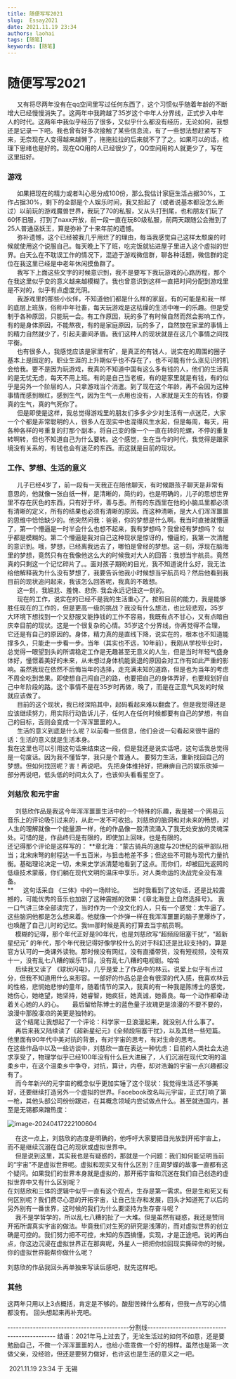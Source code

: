 ```yaml
---
title: 随便写写2021
slug:  Essay2021
date: 2021.11.19 23:34
authors: laohai
tags: [随笔]
keywords: [随笔]
---
```

# 随便写写2021

   &ensp; &ensp; 又有将尽两年没有在qq空间里写过任何东西了，这个习惯似乎随着年龄的不断增大已经慢慢消失了。这两年中我跨越了35岁这个中年人分界线，正式步入中年人的时代。这两年中我似乎经历了很多，又似乎什么都没有经历，无论如何，我想还是记录一下吧。我也曾有好多次接触了某些信息流，有了一些想法想赶紧写下来，无奈现在人变得越来越懒了，拖拖拉拉的后来就不了了之。如果可以的话，梳理下思绪也是好的。现在QQ用的人已经很少了，QQ空间用的人就更少了，写在这里挺好。
<!-- truncate -->
###  游戏
&ensp; &ensp; 如果把现在的精力或者叫心思分成100份，那么我估计家庭生活占据30%，工作占据30%，剩下的全部是个人娱乐时间，我又拾起了（或者说基本都没怎么断过）以前玩的游戏魔兽世界，我玩了70的私服，又从头打到尾，也和朋友们玩了60怀旧服，打到了naxx开放，前一段一直在玩80级私服，前两天跟随公会推到了25人普通巫妖王，算是弥补了十来年前的遗憾。<br/>
   &ensp; &ensp; 弥补遗憾，这个已经被我几乎用烂了的理由，每当我感觉自己这样太颓废的时候就使用这个说服自己。每天晚上下了班，吃完饭就钻进屋子里进入这个虚拟的世界。白天么在不耽误工作的情况下，混迹于游戏微信群，聊各种话题，微信群的定位在我这里已经是中老年休闲摸鱼群了。<br/>
  &ensp; &ensp; 我写下上面这些文字的时候意识到，我不是要写下我玩游戏的心路历程，那个在我这里似乎变的意义越来越模糊了。我也曾意识到这样一直把时间分配到游戏里是不对的，似乎有点虚度光阴。<br/>
  &ensp; &ensp; 我游戏里的那些小伙伴，不知道他们都是什么样的家庭，有的可能是和我一样的底层上班族，俗称中年社畜，每天玩游戏是这枯燥的生活中唯一的乐趣。但是受制于各种原因，只能玩一会。有工作原因，玩的多了有时候自然而然会影响工作，有的是身体原因，不能熬夜，有的是家庭原因，玩的多了，自然放在家里的事情上的精力自然就少了，引起夫妻间矛盾。我们这种人的现状就是在这几个事情之间找平衡。<br/>
  &ensp; &ensp; 也有很多人，我感觉应该是家里有矿，是真正的有钱人，说实在的周围的圈子基本上是固定的，职业生涯的上升期似乎也不存在了，也不可能有什么涨见识的机会给我。要不是因为玩游戏，我真的不知道中国有这么多有钱的人，他们的生活真的是无忧无虑，每天不用上班。有的是自己当老板，有的是家里就是有钱，有的似乎是另外一个阶层的人，只拿游戏当个消遣。到了现在这个年龄，再不会因为这种事情而感到眼红，感到生气，因为生气一点用也没有，人家就是天生的有钱，你要真的生气，真的气死你了。<br/>
  &ensp; &ensp; 但是即使是这样，我总觉得游戏里的朋友们多多少少对生活有一点迷茫，大家一个个都是非常聪明的人，很多人在现实中也混得风生水起，但是每周，每天，用各种各样的号重复的打那个副本，将自己变的像一个一直在转的陀螺，不停的重复转啊转，但也不知道自己为什么要转。这个感觉，生在当今的时代，我觉得是跟家境没有关系的，有钱也会有迷茫的东西。而这就是目前的现状。<br/>

###  工作、梦想、生活的意义
&ensp; &ensp; 儿子已经4岁了，前一段有一天我正在陪他聊天，有时候跟孩子聊天是非常有意思的，他就像一张白纸一样，是清晰的，简约的，也是明确的，儿子的思想世界里不存在灰色的东西，只有好于坏，善与恶。所有的东西里在他的小脑瓜里都必须有清晰的定义，所有的结果也必须有清晰的原因。而这种清晰，是大人们浑浑噩噩的思维中恰恰缺少的。他突然问我：爸爸，你的梦想是什么啊。我当时直接就懵逼了，第一个懵逼是一时半会什么也想不起来，我有梦想吗？我曾经有梦想吗？ 似乎都是模糊的。第二个懵逼是我对自己这种现状是惊讶的，懵逼的，我第一次清醒的意识到。哦，梦想，已经离我远去了，哪怕是曾经的梦想。这一刻，浮现在脑海里的梦想，竟然只有在我像他这么大的时候我对大人的回答：我想当宇航员。竟然真的只剩这一个记忆碎片了。。面对孩子期盼的目光，我不知道说什么好，我无法给他解释我为什么没有梦想了，我要告诉他我小时候想当宇航员吗？然后他看到我目前的现状追问起来，我该怎么回答呢，我真的不敢想。<br/>
 &ensp; &ensp; 这一刻，我尴尬、羞愧、悲伤. 我会永远记住这一刻的。<br/>
&ensp; &ensp; 现在的工作，说实在的已经不是我的生活重心了。按照目前的能力，我是能够胜任现在的工作的，但是更高一级的挑战？我没有什么想法，也比较悲观，35岁大环境下想找到一个又舒服又能挣钱的工作不容易，我既有点不甘心，又有点暗自庆幸目前的现状。这是一个很复杂的心情。35岁这个分界线，你再觉得不合理，它还是有自己的原因的。身体，精力真的是直线下降，说实在的，根本也不知道能撑多久，只能走一步看一步。当年（其实也不远，10年前），我刚从学校毕业时，总觉得一眼望到头的所谓稳定工作是无趣甚至无意义的人生，但是当时年轻气盛身体好，憧憬着美好的未来，从未想过身体机能衰退的原因会对工作有如此严重的影响。虽然我现在依然不后悔当年的选择，走充满未知的道路，但是也为当年的考虑不周全吃到苦果。即使想自己闯自己的路，也要把自己的身体弄好，也要规划好自己中年阶段的路。这个事情不是在35岁时再做，晚了，而是在正意气风发的时候就应该做了。<br/>
&ensp; &ensp; 目前的这个现状，我已经深陷其中，起码看起来难以翻盘了。但是我觉得还是应该继续努力，用实际行动告诉儿子，任何人在任何时候都要有自己的梦想，有自己的目标，否则会变成一个浑浑噩噩的人。<br/>
&ensp; &ensp; 生活的意义到底是什么呢？以前看一些信息，他们会说一句看起来很牛逼的话：生活的意义就是生活本身。<br/>
我在这里也可以引用这句话来结束这一段，但是我还是说实话吧，这句话我总觉得是一句废话。因为我不懂哲学，我只是个普通人。
要努力生活，重新找回自己的梦想。但如何找回呢？害！再说吧。
先把身体维持好，把麻痹自己的娱乐砍掉一部分再说吧，低头低的时间太久了，也该仰头看看星空了。


###  刘慈欣 和元宇宙
 &ensp; &ensp;刘慈欣作品是我这今年浑浑噩噩生活中的一个特殊的乐趣，我是被一个网易云音乐上的评论吸引过来的，从此一发不可收拾。刘慈欣的脑洞和对未来的畅想，对人生的理解就像一个能量源一样，他的作品像一股清流涌入了我无处安放的灵魂深处。可惜的是，作品终归是有限的，即使加上回味，也是有限的。<br/>
 还记得那个评论是这样写的：
**章北海：“蒙古骑兵的速度与20世纪的装甲部队相当；北宋床弩的射程达一千五百米，与狙击枪差不多；但这些不可能与现代力量抗衡。基础理论决定一切，未来史学派清楚地看到了这点。而你们，却被回光返照的低级技术蒙蔽，你们躺在现代文明的温床中享乐，对人类命运的决战完全没有准备。<br/>
**
&ensp; &ensp;这句话采自 《三体》中的一场辩论。
&ensp; &ensp;当时我看到了这句话，还是比较震撼的，可能优秀的音乐也加剧了这种震撼的效果：《章北海登上自然选择号》。
我一口气讲三体全部读完了，当时作为一个没文化的人，只有一个感觉：太牛逼了。这些脑洞他都是怎么想来着。他就像一个炸弹一样在我浑浑噩噩的脑子里爆炸了，也唤醒了自己儿时的记忆。我tm那时候是真的打算去当宇航员啊。<br/>
&ensp; &ensp;模糊的记得，那个年代正好是90年代，也是刘慈欣写“超频段阻塞干扰”，“超新星纪元” 的年代，那个年代我记得好像学校什么的对于科幻还是比较支持的，算是官方认可的一类课外读物。那时候没有网红，没有直播带货，没有短视频，没有双十一，没有乱七八糟的娱乐节目，没有乱七八糟的电视剧。哈哈<br/>
&ensp; &ensp;后续我又读了 《球状闪电》，几乎是爱上了作品中的林云。说爱上似乎有点过分，但我不知道用什么来形容。一部好的作品总是会有很深的代入感，我喜欢林云的性格，悲悯她悲惨的童年，随着情节的深入，我真的有一种我是陈博士的感觉，她伤心，她绝望，她坚持，她睿智，她疯狂，她真诚，她善良。每一个动作都牵动着关心她的人的心。
&ensp; &ensp;最后留给陈博士的蓝色量子玫瑰更是浪漫的不要不要的，浪漫中那股凄凉的美更是独特的。<br/>
&ensp; &ensp;这个结尾让我想起了一个评论：科学家一旦浪漫起来，就没别人什么事了。<br/>
&ensp; &ensp;再后来我又陆续读了《超新星纪元》《全频段阻塞干扰》，以及其他一些短篇。他里面有90年代中美对抗的背景，有对宇宙的思考，有对生命的思考。<br/>
在这些作品中以及一些访谈中，刘慈欣一直在表达一种忧虑：目前的人类社会太追求享受了，物理学似乎已经100年没有什么巨大进展了，人们沉溺在现代文明的温柔乡中，在这个温柔乡中争夺，对抗，算计，内卷，却对浩瀚的宇宙一点兴趣都没有了。<br/>
&ensp; &ensp;而今年新兴的元宇宙的概念似乎更加实锤了这个现状：我觉得生活还不够美好，还要继续打造另外一个虚拟的世界。Facebook改名叫元宇宙，正式打响了第一枪，其他头部公司纷纷跟进，在其概念领域内尝试做点什么。甚至就连国内，甚至是无锡都来蹭热度：

![image-20240417222100604](https://cdn.jsdelivr.net/gh/haihhhhh/myresource@master/img/202404172221003.png)

&ensp; &ensp;在这一点上，刘慈欣的态度是明确的，他呼吁大家要把目光放到开拓宇宙上，而不是继续沉溺在自己的现状或虚拟世界中。<br/>
&ensp; &ensp;但是说到这里，其实我也是有疑惑的，那就是一个问题：我们如何能证明当前的“宇宙”不是虚拟世界呢。虚拟和现实又有什么区别？庄周梦蝶的故事一直都有这个疑问。如果我们的世界本身就是虚拟的，那开拓宇宙和沉迷在我们自己创造的虚拟世界中又有什么区别呢？<br/>
在刘慈欣和三体的逻辑中似乎一直有这个观点，生存是第一需求。但是生和死又有何区别呢？我们费尽心思的开拓宇宙，让自己生存和发展，回头才知道死了以后的另外别有一番世界，这时候的我们为什么要坚持为生存奋斗呢？<br/>
&ensp; &ensp;我不是学哲学的，所以乱七八糟的扯了一大堆。但是虽然有疑惑，我还是赞同开拓所谓真实宇宙的做法。毕竟我们对生死的研究是浅薄的，而对虚拟世界的创立确是可控的。我们努力把不可控，未知的东西搞懂，实现，才是正途吧。说的再白点，你这边沉浸在虚拟世界正在那爽呢，外星人一把把你拉回现实撕碎你的时候，你的虚拟世界能帮你做什么呢？<br/>

刘慈欣的作品我回头再单独来写读后感吧，就先这样吧。<br/>

### 其他
这两年只用以上3点概括，肯定是不够的。酸甜苦辣什么都有，但我一点写的心情都没有。
回头想起来再补充吧。

-------------------------------------------分割线---------------------------------------------
结语：2021年马上过去了，无论生活过的如何不如意，还是要勉励自己，不做一个浑浑噩噩的人，也给小乖乖做一个好的榜样。虽然也是第一次做父亲，没经验，但还是要努力做好，也许这也是生活的意义之一吧。


​                                                                           																																	2021.11.19 23:34 于 无锡